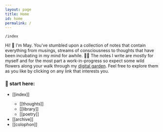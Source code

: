 ```yaml
---
layout: page
title: Home
id: home
permalink: /
---
```


`/index`

<p>Hi! 👋 I'm May. You've stumbled upon a collection of notes that contain everything from musings, streams of consciousness to thoughts that have been incubating in my mind for awhile. 🧠✨ The notes I write are mostly for myself and for the most part a work-in-progress so expect some wild flowers along your walk through my <a class="internal-link" href="/notes/growing my ideas">digital garden</a>. Feel free to explore them as you like by clicking on any link that interests you. </p>

### 📍 start here:
<ul>
<li>[[index]]</li>
<ul><li>[[thoughts]]</li>
<li>[[library]]</li>
<li>[[poetry]]</li></ul>
<li>[[archive]]</li>
<li>[[colophon]]</li>
</ul>



<style>
  .wrapper {
    max-width: 58em;
  }
</style>
